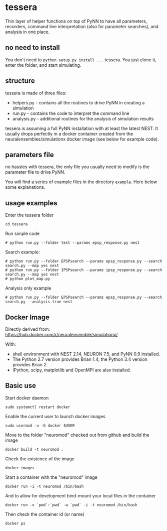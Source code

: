 # tessera
Thin layer of helper functions on top of PyNN to have all parameters, recorders, command line interpretation (also for parameter searches), and analysis in one place.

## no need to install
You don't need to `python setup.py install ...` tessera. You just clone it, enter the folder, and start simulating.

## structure
tessera is made of three files:

* helpers.py - contains all the routines to drive PyNN in creating a simulation
* run.py - contains the code to interpret the command line
* analysis.py - additional routines for the analysis of simulation results

tessera is assuming a full PyNN installation with at least the latest NEST. It usually drops perfectly in a docker container created from the neuralensembles/simulationx docker image (see below for example code).

## parameters file
no hassles with tessera, the only file you usually need to modify is the parameter file to drive PyNN.

You will find a series of example files in the directory `example`. Here below some explanations.



## usage examples
Enter the tessera folder

```
cd tessera
```

Run simple code

```
# python run.py --folder test --params epsp_response.py nest
```

Search example:

```
# python run.py --folder EPSPsearch --params epsp_response.py --search search.py --map yes nest
# python run.py --folder IPSPsearch --params ipsp_response.py --search search.py --map yes nest
# python plot_map.py
```

Analysis only example

```
# python run.py --folder EPSPsearch --params epsp_response.py --search search.py --analysis true nest
```

## Docker Image

Directly derived from: https://hub.docker.com/r/neuralensemble/simulationx/

With:

* shell environment with NEST 2.14, NEURON 7.5, and PyNN 0.9 installed.
* The Python 2.7 version provides Brian 1.4, the Python 3.4 version provides Brian 2.
* IPython, scipy, matplotlib and OpenMPI are also installed.

## Basic use

Start docker daemon

```
sudo systemctl restart docker
```

Enable the current user to launch docker images

```
sudo usermod -a -G docker $USER
```

Move to the folder "neuromod" checked out from github and build the image

```
docker build -t neuromod .
```

Check the existence of the image

```
docker images
```

Start a container with the "neuromod" image
```
docker run -i -t neuromod /bin/bash
```

And to allow for development bind-mount your local files in the container

```
docker run -v `pwd`:`pwd` -w `pwd` -i -t neuromod /bin/bash

```

Then check the container id (or name)

```
docker ps
```


